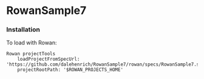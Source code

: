# RowanSample7
### Installation
To load with Rowan:
```smalltalk
Rowan projectTools
	loadProjectFromSpecUrl: 'https://github.com/dalehenrich/RowanSample7/rowan/specs/RowanSample7.ston'
	projectRootPath: '$ROWAN_PROJECTS_HOME'
```
